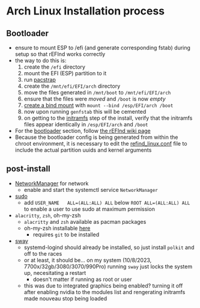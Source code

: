 # Arch Linux Installation process


## Bootloader

 - ensure to mount ESP to /efi (and generate corresponding fstab) during setup so that rEFInd works correctly
 - the way to do this is:
   1. create the `/efi` directory
   2. mount the EFI (ESP) partition to it
   3. run [pacstrap](https://wiki.archlinux.org/title/installation_guide#Install_essential_packages)
   4. create the `/mnt/efi/EFI/arch` directory
   5. move the files generated in `/mnt/boot` to `/mnt/efi/EFI/arch`
   6. ensure that the files were *moved* and `/boot` is now *empty*
   7. [create a bind mount](https://wiki.archlinux.org/title/EFI_system_partition#Using_bind_mount) with `mount --bind /esp/EFI/arch /boot`
   8. now upon running `genfstab` this will be cemented
   9. on getting to the [initramfs](https://wiki.archlinux.org/title/installation_guide#Initramfs) step of the install, verify that the initramfs files appear identically in `/esp/EFI/arch` and `/boot  `
 - For the [bootloader](https://wiki.archlinux.org/title/installation_guide#Boot_loader) section, follow [the rEFInd wiki page](https://wiki.archlinux.org/title/REFInd#Installation_with_refind-install_script)
 - Because the bootloader config is being generated from within the chroot environment, it is necessary to edit the [refind_linux.conf](https://wiki.archlinux.org/title/REFInd#refind_linux.conf) file to include the actual partition uuids and kernel arguments


## post-install
 - [NetworkManager](https://wiki.archlinux.org/title/NetworkManager) for network
   - enable and start the systemctl service `NetworkManager`
 - [sudo](https://wiki.archlinux.org/title/sudo)
   - add `USER_NAME   ALL=(ALL:ALL) ALL` below `ROOT ALL=(ALL:ALL) ALL` to enable a user to use sudo at maximum permission
 - `alacritty`, `zsh`, oh-my-zsh
   - `alacritty` and `zsh` available as pacman packages
   - oh-my-zsh installable [here](https://ohmyz.sh/#install)
     - requires `git` to be installed
 - [sway](https://wiki.archlinux.org/title/sway)
   - systemd-logind should already be installed, so just install `polkit` and off to the races
   - or at least, it should be... on my system (10/8/2023, 7700x/32gb/3080/3070/990Pro) running `sway` just locks the system up, necesitating a restart
     - doesn't matter if running as root or user
   - this was due to integrated graphics being enabled? turning it off after enabling nvidia to the modules list and rengerating initramfs made nouveau stop being loaded
